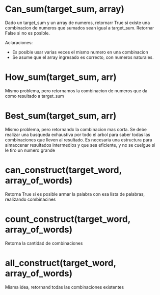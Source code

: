 # Can_sum(target_sum, array)

Dado un target_sum y un array de numeros, retornarr True si existe una combinacion de numeros que sumados sean igual a target_sum. Retornar False si no es posible.

Aclaraciones:
- Es posible usar varias veces el mismo numero en una combinacion
- Se asume que el array ingresado es correcto, con numeros naturales.


# How_sum(target_sum, arr)

Mismo problema, pero retornamos la combinacion de numeros que da como resultado a target_sum

# Best_sum(target_sum, arr)

Mismo problema, pero retornando la combinacion mas corta. Se debe realizar una busqueda exhaustiva por todo el arbol para saber todas las combinaciones que lleven al resultado. Es necesaria una estructura para almaccenar resultados intermedios y que sea eficiente, y no se cuelgue si le tiro un numero grande

#  can_construct(target_word, array_of_words)

Retorna True si es posible armar la palabra con esa lista de palabras, realizando combinacines

# count_construct(target_word, array_of_words)

Retorna la cantidad de combinaciones

# all_construct(target_word, array_of_words)

Misma idea, retornand todas las combinaciones existentes